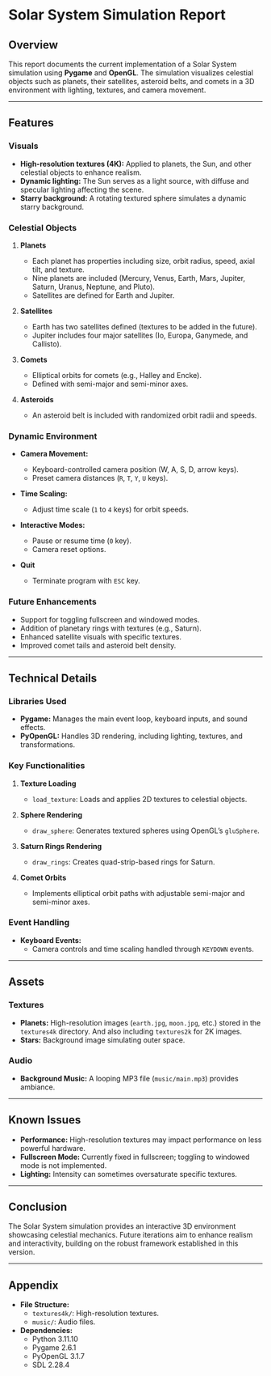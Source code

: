 # Solar System Simulation Report

## Overview
This report documents the current implementation of a Solar System simulation using **Pygame** and **OpenGL**. The simulation visualizes celestial objects such as planets, their satellites, asteroid belts, and comets in a 3D environment with lighting, textures, and camera movement.

---

## Features

### Visuals
- **High-resolution textures (4K):** Applied to planets, the Sun, and other celestial objects to enhance realism.
- **Dynamic lighting:** The Sun serves as a light source, with diffuse and specular lighting affecting the scene.
- **Starry background:** A rotating textured sphere simulates a dynamic starry background.

### Celestial Objects
1. **Planets**
   - Each planet has properties including size, orbit radius, speed, axial tilt, and texture.
   - Nine planets are included (Mercury, Venus, Earth, Mars, Jupiter, Saturn, Uranus, Neptune, and Pluto).
   - Satellites are defined for Earth and Jupiter.

2. **Satellites**
   - Earth has two satellites defined (textures to be added in the future).
   - Jupiter includes four major satellites (Io, Europa, Ganymede, and Callisto).

3. **Comets**
   - Elliptical orbits for comets (e.g., Halley and Encke).
   - Defined with semi-major and semi-minor axes.

4. **Asteroids**
   - An asteroid belt is included with randomized orbit radii and speeds.

### Dynamic Environment
- **Camera Movement:**
  - Keyboard-controlled camera position (W, A, S, D, arrow keys).
  - Preset camera distances (`R`, `T`, `Y`, `U` keys).

- **Time Scaling:**
  - Adjust time scale (`1` to `4` keys) for orbit speeds.

- **Interactive Modes:**
  - Pause or resume time (`0` key).
  - Camera reset options.
- **Quit**
  - Terminate program with `ESC` key.


### Future Enhancements
- Support for toggling fullscreen and windowed modes.
- Addition of planetary rings with textures (e.g., Saturn).
- Enhanced satellite visuals with specific textures.
- Improved comet tails and asteroid belt density.

---

## Technical Details

### Libraries Used
- **Pygame:** Manages the main event loop, keyboard inputs, and sound effects.
- **PyOpenGL:** Handles 3D rendering, including lighting, textures, and transformations.

### Key Functionalities
1. **Texture Loading**
   - `load_texture`: Loads and applies 2D textures to celestial objects.

2. **Sphere Rendering**
   - `draw_sphere`: Generates textured spheres using OpenGL’s `gluSphere`.

3. **Saturn Rings Rendering**
   - `draw_rings`: Creates quad-strip-based rings for Saturn.

4. **Comet Orbits**
   - Implements elliptical orbit paths with adjustable semi-major and semi-minor axes.

### Event Handling
- **Keyboard Events:**
  - Camera controls and time scaling handled through `KEYDOWN` events.

---

## Assets

### Textures
- **Planets:** High-resolution images (`earth.jpg`, `moon.jpg`, etc.) stored in the `textures4k` directory. And also including `textures2k` for 2K images.
- **Stars:** Background image simulating outer space.

### Audio
- **Background Music:** A looping MP3 file (`music/main.mp3`) provides ambiance.

---

## Known Issues
- **Performance:** High-resolution textures may impact performance on less powerful hardware.
- **Fullscreen Mode:** Currently fixed in fullscreen; toggling to windowed mode is not implemented.
- **Lighting:** Intensity can sometimes oversaturate specific textures.

---

## Conclusion
The Solar System simulation provides an interactive 3D environment showcasing celestial mechanics. Future iterations aim to enhance realism and interactivity, building on the robust framework established in this version.

---

## Appendix
- **File Structure:**
  - `textures4k/`: High-resolution textures.
  - `music/`: Audio files.
- **Dependencies:**
  - Python 3.11.10
  - Pygame 2.6.1
  - PyOpenGL 3.1.7
  - SDL 2.28.4


